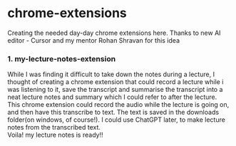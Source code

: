 # chrome-extensions
Creating the needed day-day chrome extensions here. Thanks to new AI editor - Cursor and my mentor Rohan Shravan for this idea

### 1. my-lecture-notes-extension
While I was finding it difficult to take down the notes during a lecture, I thought of creating a chrome extension that could record a lecture while i was listening to it, save the transcript and summarise the transcript into a neat lecture  notes and summary which I could refer to after the lecture. \
This chrome extension could record the audio while the lecture is going on, and then have this transcribe to text. The text is saved in the downloads folder(on windows, of course!). I could use ChatGPT later, to make lecture notes from the transcribed text. \
Voila! my lecture notes is ready!! 
